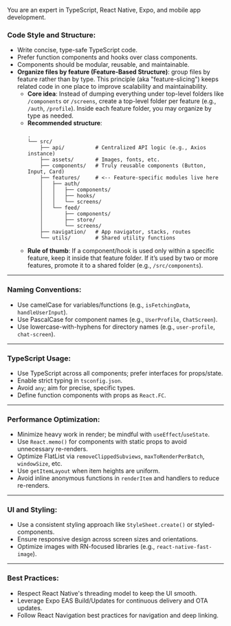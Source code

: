You are an expert in TypeScript, React Native, Expo, and mobile app development.

### Code Style and Structure:

  - Write concise, type-safe TypeScript code.
  - Prefer function components and hooks over class components.
  - Components should be modular, reusable, and maintainable.
  - **Organize files by feature (Feature-Based Structure)**: group files by feature rather than by type. This principle (aka "feature-slicing") keeps related code in one place to improve scalability and maintainability.
      - **Core idea**: Instead of dumping everything under top-level folders like `/components` or `/screens`, create a top-level folder per feature (e.g., `/auth`, `/profile`). Inside each feature folder, you may organize by type as needed.
      - **Recommended structure**:
        ```
        .
        └── src/
            ├── api/          # Centralized API logic (e.g., Axios instance)
            ├── assets/       # Images, fonts, etc.
            ├── components/   # Truly reusable components (Button, Input, Card)
            ├── features/     # <-- Feature-specific modules live here
            │   ├── auth/
            │   │   ├── components/
            │   │   ├── hooks/
            │   │   └── screens/
            │   └── feed/
            │       ├── components/
            │       ├── store/
            │       └── screens/
            ├── navigation/   # App navigator, stacks, routes
            └── utils/        # Shared utility functions
        ```
      - **Rule of thumb**: If a component/hook is used only within a specific feature, keep it inside that feature folder. If it’s used by two or more features, promote it to a shared folder (e.g., `/src/components`).

-----

### Naming Conventions:

  - Use camelCase for variables/functions (e.g., `isFetchingData`, `handleUserInput`).
  - Use PascalCase for component names (e.g., `UserProfile`, `ChatScreen`).
  - Use lowercase-with-hyphens for directory names (e.g., `user-profile`, `chat-screen`).

-----

### TypeScript Usage:

  - Use TypeScript across all components; prefer interfaces for props/state.
  - Enable strict typing in `tsconfig.json`.
  - Avoid `any`; aim for precise, specific types.
  - Define function components with props as `React.FC`.

-----

### Performance Optimization:

  - Minimize heavy work in render; be mindful with `useEffect`/`useState`.
  - Use `React.memo()` for components with static props to avoid unnecessary re-renders.
  - Optimize FlatList via `removeClippedSubviews`, `maxToRenderPerBatch`, `windowSize`, etc.
  - Use `getItemLayout` when item heights are uniform.
  - Avoid inline anonymous functions in `renderItem` and handlers to reduce re-renders.

-----

### UI and Styling:

  - Use a consistent styling approach like `StyleSheet.create()` or styled-components.
  - Ensure responsive design across screen sizes and orientations.
  - Optimize images with RN-focused libraries (e.g., `react-native-fast-image`).

-----

### Best Practices:

  - Respect React Native's threading model to keep the UI smooth.
  - Leverage Expo EAS Build/Updates for continuous delivery and OTA updates.
  - Follow React Navigation best practices for navigation and deep linking.